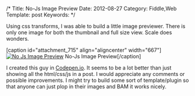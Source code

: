 /*
Title: No-Js Image Preview
Date: 2012-08-27
Category: Fiddle,Web
Template: post
Keywords:
*/

Using css transforms, I was able to build a little image previewer.
There is only one image for both the thumbnail and full size view. Scale
does wonders.

[caption id="attachment\_715" align="aligncenter" width="667"][![No Js
Image
Preview](http://ohdoylerules.com/content/images/No-Js-Image-Preview-·-CodePen11.png "No Js Image Preview · CodePen")](http://codepen.io/james2doyle/pen/fChbD)
No-Js Image Preview[/caption]

I created this guy in
[Codepen.io](http://codepen.io/james2doyle/pen/fChbD "Codepen.io"). It
seems to be a lot better than just showing all the html/css/js in a
post. I would appreciate any comments or possible improvements. I might
try to build some sort of template/plugin so that anyone can just plop
in their images and BAM it works nicely.
